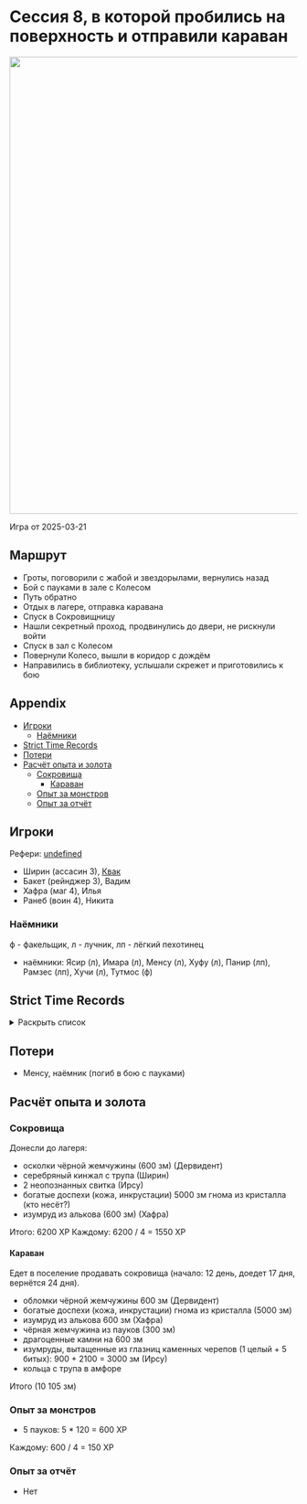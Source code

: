 # Сессия 8, в которой пробились на поверхность и отправили караван

<a title="" href="https://github.com/user-attachments/assets/f225a90d-e681-47ec-b09e-b61d4b3f1915">
  <img src="https://github.com/user-attachments/assets/f225a90d-e681-47ec-b09e-b61d4b3f1915" style="width:800px" />
</a>

<!--
<a title="" href="">
  <img src="" style="width:800px" />
</a>
-->

Игра от 2025-03-21

## Маршрут

- Гроты, поговорили с жабой и звездорылами, вернулись назад
- Бой с пауками в зале с Колесом
- Путь обратно
- Отдых в лагере, отправка каравана
- Спуск в Сокровищницу
- Нашли секретный проход, продвинулись до двери, не рискнули войти
- Спуск в зал с Колесом
- Повернули Колесо, вышли в коридор с дождём
- Направились в библиотеку, услышали скрежет и приготовились к бою

## Appendix

<!-- toc -->

- [Игроки](#%D0%B8%D0%B3%D1%80%D0%BE%D0%BA%D0%B8)
  - [Наёмники](#%D0%BD%D0%B0%D1%91%D0%BC%D0%BD%D0%B8%D0%BA%D0%B8)
- [Strict Time Records](#strict-time-records)
- [Потери](#%D0%BF%D0%BE%D1%82%D0%B5%D1%80%D0%B8)
- [Расчёт опыта и золота](#%D1%80%D0%B0%D1%81%D1%87%D1%91%D1%82-%D0%BE%D0%BF%D1%8B%D1%82%D0%B0-%D0%B8-%D0%B7%D0%BE%D0%BB%D0%BE%D1%82%D0%B0)
  - [Сокровища](#%D1%81%D0%BE%D0%BA%D1%80%D0%BE%D0%B2%D0%B8%D1%89%D0%B0)
    - [Караван](#%D0%BA%D0%B0%D1%80%D0%B0%D0%B2%D0%B0%D0%BD)
  - [Опыт за монстров](#%D0%BE%D0%BF%D1%8B%D1%82-%D0%B7%D0%B0-%D0%BC%D0%BE%D0%BD%D1%81%D1%82%D1%80%D0%BE%D0%B2)
  - [Опыт за отчёт](#%D0%BE%D0%BF%D1%8B%D1%82-%D0%B7%D0%B0-%D0%BE%D1%82%D1%87%D1%91%D1%82)

<!-- tocstop -->

## Игроки

Рефери: [undefined](https://t.me/oktottrpg)

- Ширин (ассасин 3), [Квак](https://t.me/troglog)
- Бакет (рейнджер 3), Вадим
- Хафра (маг 4), Илья
- Ранеб (воин 4), Никита

### Наёмники

ф - факельщик, л - лучник, лп - лёгкий пехотинец

- наёмники: Ясир (л), Имара (л), Менсу (л), Хуфу (л), Панир (лп), Рамзес (лп), Хучи (л), Тутмос (ф)

## Strict Time Records

<details><summary>Раскрыть список</summary>

По дням

- 1 день: 1ч + 2ч20м (игра 1) 10 января
- 2 день: отдых в лагере, ночёвка (игра 2) 17 января
- 3 день: 1ч + 3ч20м, остались внутри (конец игры 2). 4ч30м внутри (игра 3). 2ч30м (игра 4).
- 4-7 день: отдых, наём
- 8 день: раскопки шахты снаружи (конец игры 4) (игра 5)
- 9 день: 3ч10м внутри (конец игры 5) (игра 6), вышли наружу и ночевали в лагере
- 10 день: 4ч внутри (конец игры 6), 7ч + 40м в гротах (игра 7), 1ч10 м (игра 8) (Ширин, икра)
- 11-13 день: отдых в лагере, отправка каравана с сокровищами в поселение
- 14 день: 4ч10м (конец игры 8)
- ...
- 17 день: караван доедет до поселения
- ...
- 20 день: икра в Ширин созревает

</details>

## Потери

- Менсу, наёмник (погиб в бою с пауками)

## Расчёт опыта и золота

### Сокровища

Донесли до лагеря:

- осколки чёрной жемчужины (600 зм) (Дервидент)
- серебряный кинжал с трупа (Ширин)
- 2 неопознанных свитка (Ирсу)
- богатые доспехи (кожа, инкрустации) 5000 зм гнома из кристалла (кто несёт?)
- изумруд из алькова (600 зм) (Хафра)

Итого: 6200 XP Каждому: 6200 / 4 = 1550 XP

#### Караван

Едет в поселение продавать сокровища (начало: 12 день, доедет 17 дня, вернётся 24 дня).

- обломки чёрной жемчужины 600 зм (Дервидент)
- богатые доспехи (кожа, инкрустации) гнома из кристалла (5000 зм)
- изумруд из алькова 600 зм (Хафра)
- чёрная жемчужина из пауков (300 зм)
- драгоценные камни на 600 зм
- изумруды, вытащенные из глазниц каменных черепов (1 целый + 5 битых): 900 + 2100 = 3000 зм (Ирсу)
- кольца с трупа в амфоре

Итого (10 105 зм)

### Опыт за монстров

- 5 пауков: 5 \* 120 = 600 XP

Каждому: 600 / 4 = 150 XP

### Опыт за отчёт

- Нет
